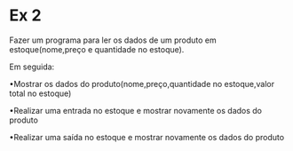 # Ex 2 
Fazer um programa para ler os dados de um produto em estoque(nome,preço e quantidade no estoque).

Em seguida:

 •Mostrar os dados do produto(nome,preço,quantidade no estoque,valor total no estoque)
 
 •Realizar uma entrada no estoque e mostrar novamente os dados do produto
 
 •Realizar uma saída no estoque e mostrar novamente os dados do produto
